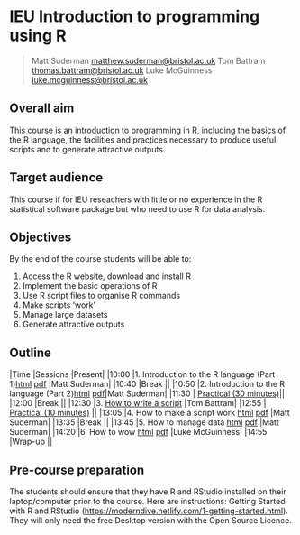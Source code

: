 # IEU Introduction to programming using R

> Matt Suderman matthew.suderman@bristol.ac.uk
> Tom Battram thomas.battram@bristol.ac.uk
> Luke McGuinness luke.mcguinness@bristol.ac.uk

## Overall aim

This course is an introduction to programming in R, including the basics of the R language, the facilities and practices necessary to produce useful scripts and to generate attractive outputs.

## Target audience
This course if for IEU reseachers with little or no experience in the R statistical software package but who need to use R for data analysis.

## Objectives
By the end of the course students will be able to:

1.	Access the R website, download and install R
2.	Implement the basic operations of R
3.	Use R script files to organise R commands
4.	Make scripts ‘work’
5.	Manage large datasets
6.	Generate attractive outputs

## Outline

|Time	|Sessions	|Present|
|10:00	|1.	Introduction to the R language (Part 1)[html](https://perishky.github.io/r/introduction/slides.html) [pdf](introduction/introduction.pdf) |Matt Suderman|
|10:40	|Break	||
|10:50	|2.	Introduction to the R language (Part 2)[html](https://perishky.github.io/r/introduction/slides.html#111) [pdf](introduction/introduction.pdf)|Matt Suderman|
|11:30	| [Practical (30 minutes)](introduction/practical.md)||	
|12:00	|Break	||
|12:30	|3.	[How to write a script](how-to-write-a-script/how-to-write-a-script.pdf)    |Tom Battram|
|12:55	| [Practical (10 minutes)](how-to-write-a-script/practical.md)	   ||
|13:05	|4.	How to make a script work [html](https://perishky.github.io/r/making-scripts-work/slides.html) [pdf](how-to-make-scripts-work/how-to-make-scripts-work.pdf)	|Matt Suderman|
|13:35	|Break	||
|13:45	|5.	How to manage data [html](https://perishky.github.io/r/managing-data/slides.html) [pdf](how-to-manage-data/how-to-manage-data.pdf) 	       |Matt Suderman|
|14:20	|6.	How to wow [html](https://mcguinlu.github.io/slides/intro-to-r-phd/teaching-shiny-slides.html) [pdf](how-to-wow/how-to-wow.pdf) |Luke McGuinness|
|14:55	|Wrap-up	||


## Pre-course preparation 

The students should ensure that they have R and RStudio installed on their laptop/computer prior to the course.  Here are instructions: Getting Started with R and RStudio (https://moderndive.netlify.com/1-getting-started.html).  They will only need the free Desktop version with the Open Source Licence.


